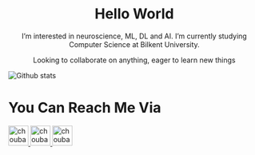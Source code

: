 <h1 align="center"> Hello World </h1>
<p align="center">
I’m interested in neuroscience, ML, DL and AI.
I’m currently studying Computer Science at Bilkent University. </p>
<p align="center"> Looking to collaborate on anything, eager to learn new things </p>
<!-- <br>
<h1 align="left"> Languages & Tools </h1>
<p float="left">
 <a href="https://www.java.com/">
<img alt="choubari" src="https://devstickers.com/assets/img/pro/7kaq.png" width="40">
 </a>
 <a href="https://www.python.org/">
<img alt="choubari" src="https://devstickers.com/assets/img/pro/p3jo.png" width="40">
 </a>
  <a href="https://www.jetbrains.com/clion/promo/?source=google&medium=cpc&campaign=11962984501&term=c%20cpp&gclid=CjwKCAjwi8iXBhBeEiwAKbUofSDwDH3gy06oGqHoUyl8YYSUR3MwT2nSJZxSJcsY7Q4eKt7wvWwE8BoCSgwQAvD_BwE">
<img alt="choubari" src="https://upload.wikimedia.org/wikipedia/commons/thumb/1/18/ISO_C%2B%2B_Logo.svg/1200px-ISO_C%2B%2B_Logo.svg.png" width="40">
 </a>
 <a href="https://en.wikipedia.org/wiki/HTML">
<img alt="choubari" src="https://devstickers.com/assets/img/pro/iqm9.png" width="40">
 </a>
  <a href="https://www.mongodb.com/cloud/atlas/lp/try2?utm_source=google&utm_campaign=gs_emea_turkey_search_core_brand_atlas_desktop&utm_term=mongodb&utm_medium=cpc_paid_search&utm_ad=e&utm_ad_campaign_id=12212624572&adgroup=115749712063&gclid=CjwKCAjwi8iXBhBeEiwAKbUofbtiquAMaK6m4w_Am4kKGMtrOkU4xA4UxxU4dwpCw4ptrpa1YJ-uMBoCmqkQAvD_BwE">
<img alt="choubari" src="https://cdn.icon-icons.com/icons2/2415/PNG/512/mongodb_original_wordmark_logo_icon_146425.png" width="40">
  </a>
   <a href="https://graphql.org/">
<img alt="choubari" src="https://upload.wikimedia.org/wikipedia/commons/thumb/1/17/GraphQL_Logo.svg/1200px-GraphQL_Logo.svg.png" width="40">
  </a>
 <a href="https://kotlinlang.org/">
<img alt="choubari" src="https://devstickers.com/assets/img/pro/g2sh.png" width="40">
  </a>
 <a href="https://git-scm.com/">
<img alt="choubari" src="https://devstickers.com/assets/img/pro/apiv.png" width="40">
  </a>
  <a href="https://www.jetbrains.com/idea/">
<img alt="choubari" src="https://upload.wikimedia.org/wikipedia/commons/thumb/9/9c/IntelliJ_IDEA_Icon.svg/1024px-IntelliJ_IDEA_Icon.svg.png" width="40">
 </a>
  <a href="https://www.jetbrains.com/clion/">
<img alt="choubari" src="https://seeklogo.com/images/C/clion-logo-7874C69D7F-seeklogo.com.png" width="40">
  </a>
 <a href="https://www.postman.com/">
<img alt="choubari" src="https://res.cloudinary.com/postman/image/upload/t_team_logo/v1629869194/team/2893aede23f01bfcbd2319326bc96a6ed0524eba759745ed6d73405a3a8b67a8" width="40">
  </a>
  <a href="https://www.docker.com/">
<img alt="choubari" src="https://www.docker.com/wp-content/uploads/2022/03/vertical-logo-monochromatic.png" width="40">
  </a>
  <a href="https://www.jetbrains.com/datagrip/">
<img alt="choubari" src="https://seeklogo.com/images/D/datagrip-logo-295CA63255-seeklogo.com.png" width="40">
  </a>
 <a href="https://code.visualstudio.com/">
<img alt="choubari" src="https://devstickers.com/assets/img/pro/saxu.png" width="40">
  </a>
</p>
<br> -->

![Github stats](https://github-readme-stats.vercel.app/api?username=eylulbadem&theme=discord_old_blurple&show_icons=true&count_private=true)


<h1 align="left"> You Can Reach Me Via </h1>

<p float="left">
  <a href="https://www.linkedin.com/in/eyl%C3%BCl-badem-a079151b8/">
<img alt="choubari" src="https://cdn-icons-png.flaticon.com/512/174/174857.png" width="40">
 </a>
 <a href="https://medium.com/@eylul.badem">
<img alt="choubari" src="https://play-lh.googleusercontent.com/hB9t3Z-mi284_49HA3nAuhO-W5Cyhje7r2P9McdgORoVCd-0SV54c12NMQWLHnqALw=w480-h960-rw" width="40">
 </a>
 <a href="https://outlook.live.com/owa/">
<img alt="choubari" src="https://upload.wikimedia.org/wikipedia/commons/thumb/9/90/Outlook.com_icon_%282012-2019%29.svg/761px-Outlook.com_icon_%282012-2019%29.svg.png" width="40">
 </a>
</p>


